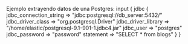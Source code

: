 Ejemplo extrayendo datos de una Postgres:
input {
  jdbc {
    jdbc_connection_string => "jdbc:postgresql://db_server:5432/"
    jdbc_driver_class => "org.postgresql.Driver"
    jdbc_driver_library => "/home/elastic/postgresql-9.1-901-1.jdbc4.jar"
    jdbc_user => "postgres"
    jdbc_password => "password"
    statement => "SELECT * from blogs"
  }
}
